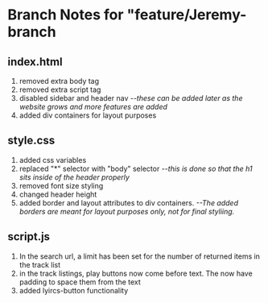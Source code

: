 # Branch Notes for "feature/Jeremy-branch

## index.html
1. removed extra body tag
2. removed extra script tag
3. disabled sidebar and header nav *--these can be added later as the website grows and more features are added*
4. added div containers for layout purposes

## style.css
1. added css variables
2. replaced "*" selector with "body" selector *--this is done so that the h1 sits inside of the header properly*
3. removed font size styling 
4. changed header height
5. added border and layout attributes to div containers. *--The added borders are meant for layout purposes only, not for final styliing.*

## script.js

1. In the search url, a limit has been set for the number of returned items in the track list
2. in the track listings, play buttons now come before text. The now have padding to space them from the text
3. added lyircs-button functionality